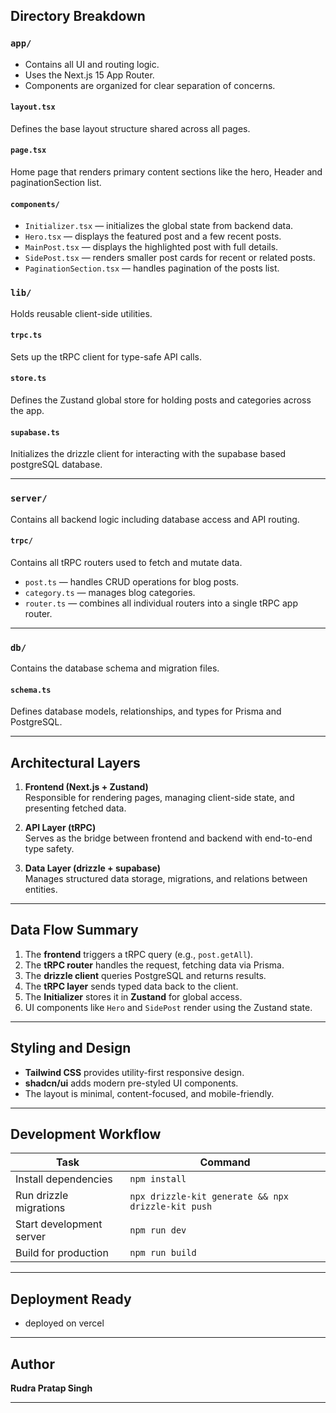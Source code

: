 ## Directory Breakdown

### **`app/`**

- Contains all UI and routing logic.
- Uses the Next.js 15 App Router.
- Components are organized for clear separation of concerns.

#### `layout.tsx`

Defines the base layout structure shared across all pages.

#### `page.tsx`

Home page that renders primary content sections like the hero, Header and paginationSection list.

#### `components/`

- `Initializer.tsx` — initializes the global state from backend data.
- `Hero.tsx` — displays the featured post and a few recent posts.
- `MainPost.tsx` — displays the highlighted post with full details.
- `SidePost.tsx` — renders smaller post cards for recent or related posts.
- `PaginationSection.tsx` — handles pagination of the posts list.

### **`lib/`**

Holds reusable client-side utilities.

#### `trpc.ts`

Sets up the tRPC client for type-safe API calls.

#### `store.ts`

Defines the Zustand global store for holding posts and categories across the app.

#### `supabase.ts`

Initializes the drizzle client for interacting with the supabase based postgreSQL database.

---

### **`server/`**

Contains all backend logic including database access and API routing.

#### `trpc/`

Contains all tRPC routers used to fetch and mutate data.

- `post.ts` — handles CRUD operations for blog posts.
- `category.ts` — manages blog categories.
- `router.ts` — combines all individual routers into a single tRPC app router.

---

### **`db/`**

Contains the database schema and migration files.

#### `schema.ts`

Defines database models, relationships, and types for Prisma and PostgreSQL.

---

## Architectural Layers

1. **Frontend (Next.js + Zustand)**  
   Responsible for rendering pages, managing client-side state, and presenting fetched data.

2. **API Layer (tRPC)**  
   Serves as the bridge between frontend and backend with end-to-end type safety.

3. **Data Layer (drizzle + supabase)**  
   Manages structured data storage, migrations, and relations between entities.

---

## Data Flow Summary

1. The **frontend** triggers a tRPC query (e.g., `post.getAll`).
2. The **tRPC router** handles the request, fetching data via Prisma.
3. The **drizzle client** queries PostgreSQL and returns results.
4. The **tRPC layer** sends typed data back to the client.
5. The **Initializer** stores it in **Zustand** for global access.
6. UI components like `Hero` and `SidePost` render using the Zustand state.

---

## Styling and Design

- **Tailwind CSS** provides utility-first responsive design.
- **shadcn/ui** adds modern pre-styled UI components.
- The layout is minimal, content-focused, and mobile-friendly.

---

## Development Workflow

| Task                     | Command                                            |
| ------------------------ | -------------------------------------------------- |
| Install dependencies     | `npm install`                                      |
| Run drizzle migrations   | `npx drizzle-kit generate && npx drizzle-kit push` |
| Start development server | `npm run dev`                                      |
| Build for production     | `npm run build`                                    |

---

## Deployment Ready

- deployed on vercel

---

## Author

**Rudra Pratap Singh**

---

